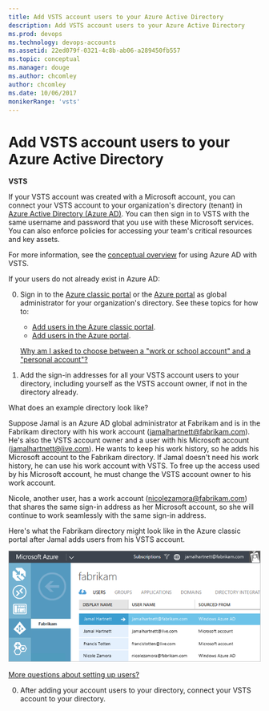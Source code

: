 ```yaml
---
title: Add VSTS account users to your Azure Active Directory
description: Add VSTS account users to your Azure Active Directory
ms.prod: devops
ms.technology: devops-accounts
ms.assetid: 22ed079f-0321-4c8b-ab06-a289450fb557
ms.topic: conceptual
ms.manager: douge
ms.author: chcomley
author: chcomley
ms.date: 10/06/2017
monikerRange: 'vsts'
---
```



<a name="SetUpCurrentUsers"></a>
#  Add VSTS account users to your Azure Active Directory

**VSTS**

If your VSTS account was created with a Microsoft account, 
you can connect your VSTS account to your 
organization's directory (tenant) in 
[Azure Active Directory (Azure AD)](/azure/active-directory/fundamentals/active-directory-whatis). 
You can then sign in to VSTS with the same username 
and password that you use with these Microsoft services. 
You can also enforce policies for accessing 
your team's critical resources and key assets.

For more information, see the [conceptual overview](access-with-azure-ad.md) for using Azure AD with VSTS.

If your users do not already exist in Azure AD:

0.  Sign in to the [Azure classic portal](https://manage.windowsazure.com/) 
or the [Azure portal](https://portal.azure.com) 
as global administrator for your organization's directory. 
See these topics for how to:

	*	[Add users in the Azure classic portal](https://docs.microsoft.com/en-us/azure/active-directory/active-directory-create-users).
	*	[Add users in the Azure portal](https://docs.microsoft.com/en-us/azure/active-directory/active-directory-users-create-azure-portal).

	[Why am I asked to choose between a "work or school account" and a "personal account"?](faq-azure-access.md#ChooseOrgAcctMSAcct)

0.	Add the sign-in addresses for all your VSTS account users to your directory, 
including yourself as the VSTS account owner, if not in the directory already. 

  What does an example directory look like?
  
  Suppose Jamal is an Azure AD global administrator at Fabrikam and is in the Fabrikam directory with his 
  work account (jamalhartnett@fabrikam.com). He's also the VSTS account owner and a user with his Microsoft 
  account (jamalhartnett@live.com). He wants to keep his work history, so he adds his Microsoft account to the 
  Fabrikam directory. If Jamal doesn't need his work history, he can use his work account with VSTS. To free up the access used by his Microsoft account, he must change the VSTS account owner to his work account. 

  Nicole, another user, has a work account (nicolezamora@fabrikam.com) that shares the same sign-in address as her 
  Microsoft account, so she will continue to work seamlessly with the same sign-in address.

  Here's what the Fabrikam directory might look like in the Azure classic portal after Jamal adds users from his 
  VSTS account.
    
  ![Directory after adding users](_img/manage-work-access/azureaddmembers3.png)

  [More questions about setting up users?](faq-azure-access.md#faq-users)

0.  After adding your account users to your directory, 
connect your VSTS account to your directory. 

